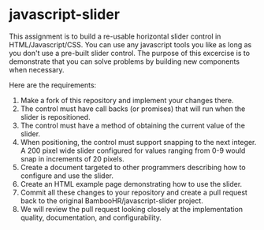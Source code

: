 # javascript-slider

This assignment is to build a re-usable horizontal slider control in HTML/Javascript/CSS.  You can use any javascript tools you like as long as you don't use a pre-built slider control.  The purpose of this excercise is to demonstrate that you can solve problems by building new components when necessary.  

Here are the requirements:

1. Make a fork of this repository and implement your changes there.
2. The control must have call backs (or promises) that will run when the slider is repositioned.
3. The control must have a method of obtaining the current value of the slider.
4. When positioning, the control must support snapping to the next integer.  A 200 pixel wide slider configured for values ranging from 0-9 would snap in increments of 20 pixels.
5. Create a document targeted to other programmers describing how to configure and use the slider.
6. Create an HTML example page demonstrating how to use the slider.
7. Commit all these changes to your repository and create a pull request back to the original BambooHR/javascript-slider project.
8. We will review the pull request looking closely at the implementation quality, documentation, and configurability.



